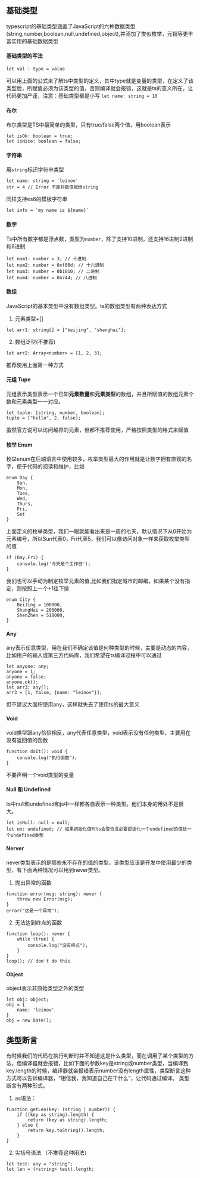 ## 基础类型

typescript的基础类型涵盖了JavaScript的六种数据类型(string,number,boolean,null,undefined,object),并添加了类似枚举，元祖等更丰富实用的基础数据类型

#### 基础类型的写法
```
let val : type = value
```
可以用上面的公式来了解ts中类型的定义，其中type就是变量的类型，在定义了该类型后，所赋值必须为该类型的值，否则编译就会报错，这就是ts的意义所在，让代码更加严谨，注意：基础类型都是小写 ```let name: string = 10```

####  布尔
布尔类型是TS中最简单的类型，只有true/false两个值，用boolean表示
```
let isOk: boolean = true;
let isNice: boolean = false;
```
#### 字符串
用```string```标识字符串类型
```
let name: string = 'leinov'
str = 4 // Error 不能将数值赋给string
```
同样支持es6的模板字符串
```
let info = `my name is ${name}`
```

#### 数字
Ts中所有数字都是浮点数，类型为```number```，除了支持10进制，还支持16进制2进制和8进制
```
let num1: number = 3; // 十进制
let num2: number = 0xf00d; // 十六进制
let num3: number = 0b1010; // 二进制
let num4: number = 0o744; // 八进制
```

#### 数组
JavaScript的基本类型中没有数组类型。ts的数组类型有两种表达方式

1. 元素类型+[]

```
let arr1: string[] = ["beijing", "shanghai"];
```

2. 数组泛型(不推荐)

```
let arr2: Array<number> = [1, 2, 3];
```
推荐使用上面第一种方式

#### 元组 Tupe

元组表示类型表示一个已知**元素数量**和**元素类型**的数组，并且所赋值的数组元素个数和元素类型一一对应。

```
let tuple: [string, number, boolean];
tuple = ["hello", 2, false];
```
虽然官方说可以访问越界的元素，但都不推荐使用，严格按照类型的格式来赋值

#### 枚举 Enum

枚举enum在后端语言中使用较多，枚举类型最大的作用就是让数字拥有直观的名字，便于代码的阅读和维护，比如
```
enum Day {
    Sun,
    Mon,
    Tues,
    Wed,
    Thurs,
    Fri,
    Set
}
```
上面定义的枚举类型，我们一眼就能看出来是一周的七天，默认情况下从0开始为元素编号，所以Sun代表0，Fri代表5，我们可以像访问对象一样来获取枚举类型的值
```
if (Day.Fri) {
    console.log('今天是个工作日');
}
```
我们也可以手动为制定枚举元素的值,比如我们指定城市的邮编，如果某个没有指定，则按照上一个+1往下排
```
enum City {
    BeiJing = 100000,
    ShangHai = 200000,
    ShenZhen = 518000,
}
```

#### Any
any表示任意类型，用在我们不确定该值是何种类型的时候，主要是动态的内容，比如用户的输入或第三方代码库，我们希望在ts编译过程中可以通过
```
let anyone: any;
anyone = 1;
anyone = false;
anyone.ok();
let arr3: any[];
arr3 = [1, false, {name: "leinov"}];
```
但不建议大面积使用any，这样就失去了使用ts的最大意义

#### Void
void类型跟any恰恰相反，any代表任意类型，void表示没有任何类型，主要用在没有返回值的函数
```
function doIt(): void {
    console.log("执行函数");
}
```
不要声明一个void类型的变量

#### Null 和 Undefined

ts中null和undefined和js中一样都各自表示一种类型。他们本身的用处不是很大。
```
let isNull: null = null;
let un: undefined; // 如果初始化值时ts会警告没必要舒适化一个undefined的值给一个undefined类型
```

#### Nerver
never类型表示的是那些永不存在的值的类型，该类型应该是开发中使用最少的类型，有下面两种情况可以用到never类型。
1. 抛出异常的函数
```
function error(msg: string): never {
    throw new Error(msg);
}
error("这是一个异常");
```
2. 无法达到终点的函数
```
function loop(): never {
    while (true) {
        console.log("没有终点");
    }
}
loop(); // don't do this
```

#### Object
object表示非原始类型之外的类型
```
let obj: object;
obj = {
    name: 'leinov'
}
obj = new Date();
```

## 类型断言 
有时候我们的代码在执行判断时并不知道这是什么类型，而在调用了某个类型的方法，但编译器就会报错，比如下面的参数key是string或number类型，当编译到key.length的时候，编译器就会报错表示number没有length属性，类型断言这种方式可以告诉编译器，“相信我，我知道自己在干什么”，让代码通过编译。
类型断言有两种形式。 

1. as语法：
```
function getLen(key: (string | number)) {
    if ((key as string).length) {
        return (key as string).length;
    } else {
        return key.toString().length;
    }
}
```

2. 尖括号语法 （不推荐这种用法）

```
let test: any = "string";
let len = (<string> test).length;
```